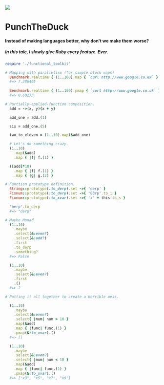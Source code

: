 ![](http://tetgames.com/sites/default/files/S/super-duck-punch-screenshot.png)
# PunchTheDuck
#### Instead of making languages better, why don't we make them worse?
##### In this tale, I slowly give Ruby *every* feature. Ever.
```ruby
require './functional_toolkit'

# Mapping with parallelism (for simple block maps)
  Benchmark.realtime { (1..100).map { `curl http://www.google.co.uk` } }
  #=> 7.386405
  
  Benchmark.realtime { (1..100).pmap { `curl http://www.google.co.uk` } }
  #=> 0.60273

# Partially-applied-function composition.
  add = ->(x, y){x + y}

  add_one = add.(1)

  six = add_one.(5)

  two_to_eleven = (1..10).map(&add_one)

  # Let's do something crazy.
  (1..10)
    .map(&add)
    .map { |f| f.(1) }

  ([add]*10)
    .map { |f| f.(1) }
    .map { |g| g.(2) }

# Function prototype definition.
  String::prototype(:to_derp).set ->{ 'derp' }
  Fixnum::prototype(:to_derp).set ->{ '03rp'.to_i }
  Fixnum::prototype(:to_xvar).set ->{ 'x' + this.to_s }

  'herp'.to_derp
  #=> "derp"

# Maybe Monad
  (1..10)
    .maybe
    .select(&:even?)
    .select(&:odd?)
    .first
    .to_derp
    .something?
  #=> False

  (1..10)
    .maybe
    .select(&:even?)
    .first
    .()
  #=> 2

# Putting it all together to create a horrible mess.

  (1..10)
    .maybe
    .select(&:even?)
    .select{ |num| num > 10 }
    .map(&add)
    .map { |func| func.(1) }
    .pmap(&:to_xvar).()
  #=> []

  (1..10)
    .maybe
    .select(&:even?)
    .select{ |num| num < 10 }
    .map(&add)
    .map { |func| func.(1) }
    .pmap(&:to_xvar).()
  #=> ["x3", "x5", "x7", "x9"]

```

